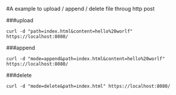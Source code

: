 #A example to upload / append / delete file throug http post

###upload

    curl -d "path=index.html&content=hello%20worlf" https://localhost:8080/

###append

    curl -d "mode=append&path=index.html&content=hello%20worlf" https://localhost:8080/
    
###delete

    curl -d "mode=delete&path=index.html" https://localhost:8080/